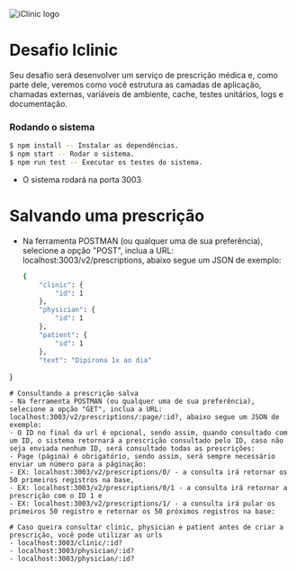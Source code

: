 ![iClinic logo](https://d1ydp7gtfj5fb9.cloudfront.net/static/img/views/home_v2/header/logo.png?1525283729)

# Desafio Iclinic

Seu desafio será desenvolver um serviço de prescrição médica e, como parte dele, veremos como você estrutura as camadas de aplicação, chamadas externas, variáveis de ambiente, cache, testes unitários, logs e documentação.

### Rodando o sistema

```sh
$ npm install -- Instalar as dependências.
$ npm start -- Rodar o sistema.
$ npm run test -- Executar os testes do sistema.
```

- O sistema rodará na porta 3003
# Salvando uma prescrição

- Na ferramenta POSTMAN (ou qualquer uma de sua preferência), selecione a opção "POST", inclua a URL: localhost:3003/v2/prescriptions, abaixo segue um JSON de exemplo:
  ```sh
  {
      "clinic": {
          "id": 1
      },
      "physician": {
          "id": 1
      },
      "patient": {
          "id": 1
      },
      "text": "Dipirona 1x ao dia"
}
```
# Consultando a prescrição salva
- Na ferramenta POSTMAN (ou qualquer uma de sua preferência), selecione a opção "GET", inclua a URL: localhost:3003/v2/prescriptions/:page/:id?, abaixo segue um JSON de exemplo:
- O ID no final da url é opcional, sendo assim, quando consultado com um ID, o sistema retornará a prescrição consultado pelo ID, caso não seja enviada nenhum ID, será consultado todas as prescrições:
- Page (página) é obrigatório, sendo assim, será sempre necessário enviar um número para a páginação:
- EX: localhost:3003/v2/prescriptions/0/ - a consulta irá retornar os 50 primeiros registros na base,
- EX: localhost:3003/v2/prescriptions/0/1 - a consulta irá retornar a prescrição com o ID 1 e
- EX: localhost:3003/v2/prescriptions/1/ - a consulta irá pular os primeiros 50 registro e retornar os 50 próximos registros na base:

# Caso queira consultar clinic, physician e patient antes de criar a prescrição, você pode utilizar as urls
- localhost:3003/clinic/:id?
- localhost:3003/physician/:id?
- localhost:3003/physician/:id?
